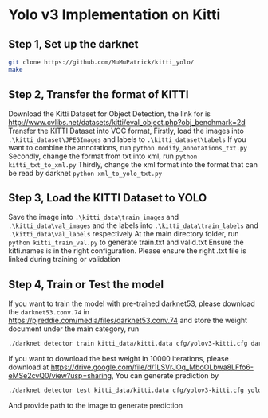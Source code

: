 # Yolo v3 Implementation on Kitti

## Step 1, Set up the darknet
```bash
git clone https://github.com/MuMuPatrick/kitti_yolo/ 
make 
```
## Step 2, Transfer the format of KITTI
Download the Kitti Dataset for Object Detection, the link for is http://www.cvlibs.net/datasets/kitti/eval_object.php?obj_benchmark=2d
Transfer the KITTI Dataset into VOC format, 
  Firstly, load the images into `.\kitti_dataset\JPEGImages` and labels to `.\kitti_dataset\Labels`
  If you want to combine the annotations, run `python modify_annotations_txt.py`
  Secondly, change the format from txt into xml, run `python kitti_txt_to_xml.py`
  Thirdly, change the xml format into the format that can be read by darknet `python xml_to_yolo_txt.py`

## Step 3, Load the KITTI Dataset to YOLO
Save the image into `.\kitti_data\train_images` and `.\kitti_data\val_images` and the labels into `.\kitti_data\train_labels` and `.\kitti_data\val_labels` respectively
At the main directory folder, run `python kitti_train_val.py` to generate train.txt and valid.txt
Ensure the kitti.names is in the right configuration. Please ensure the right .txt file is linked during training or validation

## Step 4, Train or Test the model
If you want to train the model with pre-trained darknet53, please download the `darknet53.conv.74` in https://pjreddie.com/media/files/darknet53.conv.74 and store the weight document under the main category, run
```bash
./darknet detector train kitti_data/kitti.data cfg/yolov3-kitti.cfg darknet53.conv.74 
```
If you want to download the best weight in 10000 iterations, please download at https://drive.google.com/file/d/1LSVrJOq_MboOLbwa8LFfo6-eMSe2cvQ0/view?usp=sharing, 
You can generate prediction by 
```bash
./darknet detector test kitti_data/kitti.data cfg/yolov3-kitti.cfg yolov3-kitti_best.weight
```
And provide path to the image to generate prediction

